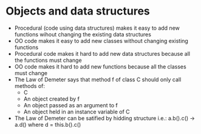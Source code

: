 # Objects and data structures

- Procedural (code using data structures) makes it easy to add new functions wihout changing the existing data structures
- OO code makes it easy to add new classes without changing existing functions
- Procedural code makes it hard to add new data structures because all the functions must change
- OO code makes it hard to add new functions because all the classes must change
- The Law of Demeter says that method f of class C should only call methods of:
  - C
  - An object created by f
  - An object passed as an argument to f
  - An object held in an instance variable of C
 - The Law of Demeter can be satified by hidding structure i.e.: a.b().c() -> a.d() where d = this.b().c()
 
